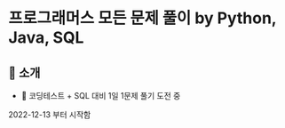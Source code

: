 # 프로그래머스 모든 문제 풀이 by Python, Java, SQL

## 👋 소개
- 🌱 코딩테스트 + SQL 대비 1일 1문제 풀기 도전 중

2022-12-13 부터 시작함



